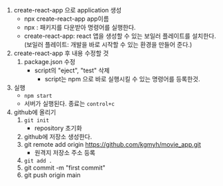 1. create-react-app 으로 application 생성
   - npx create-react-app app이름
   - npx : 패키지를 다운받아 명령어를 실행한다.
   - create-react-app: react 앱을 생성할 수 있는 보일러 플레이트를 설치한다. (보일러 플레이트: 개발을 바로 시작할 수 있는 환경을 만들어 준다.)
2. create-react-app 후 내용 수정할 것
   1. package.json 수정
      - script의 "eject", "test" 삭제
        - script는 npm 으로 바로 실행시킬 수 있는 명령어를 등록한것.
3. 실행
   - `npm start`
   - 서버가 실행된다. 종료는 `control+c`
4. github에 올리기
   1. `git init`
      - repository 초기화
   1. github에 저장소 생성한다.
   1. git remote add origin https://github.com/kgmyh/movie_app.git
      - 원격지 저장소 주소 등록
   1. `git add .`
   1. git commit -m "first commit"
   1. git push origin main

```

```
